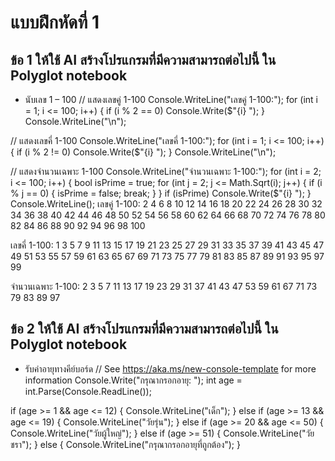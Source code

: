 # แบบฝึกหัดที่ 1
## ข้อ 1 ให้ใช้ AI สร้างโปรแกรมที่มีความสามารถต่อไปนี้ ใน Polyglot notebook
- นับเลข 1 – 100
 // แสดงเลขคู่ 1-100
Console.WriteLine("เลขคู่ 1-100:");
for (int i = 1; i <= 100; i++)
{
    if (i % 2 == 0)
        Console.Write($"{i} ");
}
Console.WriteLine("\n");

// แสดงเลขคี่ 1-100
Console.WriteLine("เลขคี่ 1-100:");
for (int i = 1; i <= 100; i++)
{
    if (i % 2 != 0)
        Console.Write($"{i} ");
}
Console.WriteLine("\n");

// แสดงจำนวนเฉพาะ 1-100
Console.WriteLine("จำนวนเฉพาะ 1-100:");
for (int i = 2; i <= 100; i++)
{
    bool isPrime = true;
    for (int j = 2; j <= Math.Sqrt(i); j++)
    {
        if (i % j == 0)
        {
            isPrime = false;
            break;
        }
    }
    if (isPrime)
        Console.Write($"{i} ");
}
Console.WriteLine();
เลขคู่ 1-100:
2 4 6 8 10 12 14 16 18 20 22 24 26 28 30 32 34 36 38 40 42 44 46 48 50 52 54 56 58 60 62 64 66 68 70 72 74 76 78 80 82 84 86 88 90 92 94 96 98 100 

เลขคี่ 1-100:
1 3 5 7 9 11 13 15 17 19 21 23 25 27 29 31 33 35 37 39 41 43 45 47 49 51 53 55 57 59 61 63 65 67 69 71 73 75 77 79 81 83 85 87 89 91 93 95 97 99 

จำนวนเฉพาะ 1-100:
2 3 5 7 11 13 17 19 23 29 31 37 41 43 47 53 59 61 67 71 73 79 83 89 97 

## ข้อ 2 ให้ใช้ AI สร้างโปรแกรมที่มีความสามารถต่อไปนี้ ใน Polyglot notebook
- รับค่าอายุทางคีย์บอร์ด
  // See https://aka.ms/new-console-template for more information
Console.Write("กรุณากรอกอายุ: ");
int age = int.Parse(Console.ReadLine());

if (age >= 1 && age <= 12)
{
    Console.WriteLine("เด็ก");
}
else if (age >= 13 && age <= 19)
{
    Console.WriteLine("วัยรุ่น");
}
else if (age >= 20 && age <= 50)
{
    Console.WriteLine("วัยผู้ใหญ่");
}
else if (age >= 51)
{
    Console.WriteLine("วัยชรา");
}
else
{
    Console.WriteLine("กรุณากรอกอายุที่ถูกต้อง");
}
